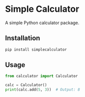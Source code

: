 # Simple Calculator

A simple Python calculator package.

## Installation
```bash
pip install simplecalculator
```

## Usage
``` python
from calculator import Calculator

calc = Calculator()
print(calc.add(5, 3))  # Output: 8
```
